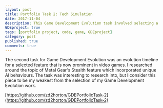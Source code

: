 ```yaml
---
layout: post
title: Portfolio Task 2: Tech Simulation
date: 2017-11-04
description: This Game Development Evolution task involved selecting a prominent game feature and creating a timeline showing its evolution.
GDEproject: true
tags: [portfolio project, code, game, GDEproject]
category: post
published: true
comments: true
---
```

The second task for Game Development Evolution was an evolution timeline for a selected feature that is now prominent in video games. I researched around the topic of Metal Gear's Stealth feature which incorporated unique AI behaviours. The task was interesting to research into, but I consider this piece to be my weakest from the selection of my Game Development Evolution work.

[https://github.com/zd2horton/GDEPortfolioTask-2](https://github.com/zd2horton/GDEPortfolioTask-2)
